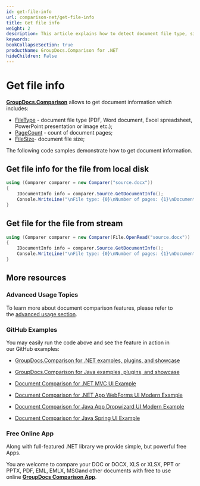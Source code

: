 ```yaml
---
id: get-file-info
url: comparison-net/get-file-info
title: Get file info
weight: 2
description: This article explains how to detect document file type, size and calculate pages count when annotate documents or images with GroupDocs.Comparison.
keywords: 
bookCollapseSection: true
productName: GroupDocs.Comparison for .NET
hideChildren: False
---
```


# Get file info

**[GroupDocs.Comparison](https://products.groupdocs.com/comparison/net)** allows to get document information which includes:

*   [FileType](https://apireference.groupdocs.com/net/comparison/groupdocs.comparison.interfaces/idocumentinfo/properties/filetype) - document file type (PDF, Word document, Excel spreadsheet, PowerPoint presentation or image etc.);
*   [PageCount](https://apireference.groupdocs.com/net/comparison/groupdocs.comparison.interfaces/idocumentinfo/properties/pagecount) - count of document pages;
*   [FileSize](https://apireference.groupdocs.com/net/comparison/groupdocs.comparison.interfaces/idocumentinfo/properties/size)[](https://apireference.groupdocs.com/net/comparison/groupdocs.comparison.interfaces/idocumentinfo/properties/size)\- document file size;[](https://apireference.groupdocs.com/net/comparison/groupdocs.comparison.interfaces/idocumentinfo/properties/size)

The following code samples demonstrate how to get document information.

## Get file info for the file from local disk

```csharp
using (Comparer comparer = new Comparer("source.docx"))
{
	IDocumentInfo info = comparer.Source.GetDocumentInfo();
    Console.WriteLine("\nFile type: {0}\nNumber of pages: {1}\nDocument size: {2} bytes", info.FileType, info.PageCount, info.Size);
}
```

## Get file for the file from stream

```csharp
using (Comparer comparer = new Comparer(File.OpenRead("source.docx"))
{
	IDocumentInfo info = comparer.Source.GetDocumentInfo();
    Console.WriteLine("\nFile type: {0}\nNumber of pages: {1}\nDocument size: {2} bytes", info.FileType, info.PageCount, info.Size);
}
```

## More resources

### Advanced Usage Topics

To learn more about document comparison features, please refer to the [advanced usage section](Advanced%2Busage.html).

### GitHub Examples

You may easily run the code above and see the feature in action in our GitHub examples:

*   [GroupDocs.Comparison for .NET examples, plugins, and showcase](https://github.com/groupdocs-comparison/GroupDocs.Comparison-for-.NET)
    
*   [GroupDocs.Comparison for Java examples, plugins, and showcase](https://github.com/groupdocs-comparison/GroupDocs.Comparison-for-Java)
    
*   [Document Comparison for .NET MVC UI Example](https://github.com/groupdocs-comparison/GroupDocs.Comparison-for-.NET-MVC) 
    
*   [Document Comparison for .NET App WebForms UI Modern Example](https://github.com/groupdocs-comparison/GroupDocs.Comparison-for-.NET-WebForms)
    
*   [Document Comparison for Java App Dropwizard UI Modern Example](https://github.com/groupdocs-comparison/GroupDocs.Comparison-for-Java-Dropwizard)
    
*   [Document Comparison for Java Spring UI Example](https://github.com/groupdocs-comparison/GroupDocs.Comparison-for-Java-Spring)
    

### Free Online App

Along with full-featured .NET library we provide simple, but powerful free Apps.

You are welcome to compare your DOC or DOCX, XLS or XLSX, PPT or PPTX, PDF, EML, EMLX, MSGand other documents with free to use online **[GroupDocs Comparison App](https://products.groupdocs.app/comparison)**.
